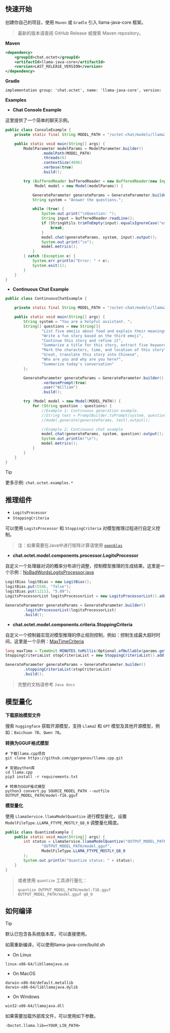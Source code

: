 ## 快速开始

创建你自己的项目，使用 `Maven` 或 `Gradle` 引入 llama-java-core 框架。

> 最新的版本请查阅 GitHub Release 或搜索 Maven repository。

__Maven__

```xml
<dependency>
    <groupId>chat.octet</groupId>
    <artifactId>llama-java-core</artifactId>
    <version>LAST_RELEASE_VERSION</version>
</dependency>
```

__Gradle__

```txt
implementation group: 'chat.octet', name: 'llama-java-core', version: 'LAST_RELEASE_VERSION'
```

__Examples__

- **Chat Console Example**

这里提供了一个简单的聊天示例。

```java
public class ConsoleExample {
    private static final String MODEL_PATH = "/octet-chat/models/llama2/ggml-model-7b-q6_k.gguf";

    public static void main(String[] args) {
        ModelParameter modelParams = ModelParameter.builder()
                .modelPath(MODEL_PATH)
                .threads(6)
                .contextSize(4096)
                .verbose(true)
                .build();

        try (BufferedReader bufferedReader = new BufferedReader(new InputStreamReader(System.in, StandardCharsets.UTF_8));
             Model model = new Model(modelParams)) {

            GenerateParameter generateParams = GenerateParameter.builder().build();
            String system = "Answer the questions.";

            while (true) {
                System.out.print("\nQuestion: ");
                String input = bufferedReader.readLine();
                if (StringUtils.trimToEmpty(input).equalsIgnoreCase("exit")) {
                    break;
                }
                model.chat(generateParams, system, input).output();
                System.out.print("\n");
                model.metrics();
            }
        } catch (Exception e) {
            System.err.println("Error: " + e);
            System.exit(1);
        }
    }
}
```

- **Continuous Chat Example**

```java
public class ContinuousChatExample {

    private static final String MODEL_PATH = "/octet-chat/models/llama2/ggml-model-7b-q6_k.gguf";

    public static void main(String[] args) {
        String system = "You are a helpful assistant. ";
        String[] questions = new String[]{
                "List five emojis about food and explain their meanings",
                "Write a fun story based on the third emoji",
                "Continue this story and refine it",
                "Summarize a title for this story, extract five keywords, and the keywords should not exceed five words",
                "Mark the characters, time, and location of this story",
                "Great, translate this story into Chinese",
                "Who are you and why are you here?",
                "Summarize today's conversation"
        };

        GenerateParameter generateParams = GenerateParameter.builder()
                .verbosePrompt(true)
                .user("William")
                .build();

        try (Model model = new Model(MODEL_PATH)) {
            for (String question : questions) {
                //Example 1: Continuous generation example.
                //String text = PromptBuilder.toPrompt(system, question);
                //model.generate(generateParams, text).output();

                //Example 2: Continuous chat example
                model.chat(generateParams, system, question).output();
                System.out.println("\n");
                model.metrics();
            }
        }
    }
}
```

> [!TIP]
>
> 更多示例: `chat.octet.examples.*`


## 推理组件

- `LogitsProcessor`
- `StoppingCriteria`

可以使用 `LogitsProcessor` 和 `StoppingCriteria` 对模型推理过程进行自定义控制。

> 注：如果需要在Java中进行矩阵计算请使用 [`openblas`](https://github.com/bytedeco/javacpp-presets/tree/master/openblas)

- **chat.octet.model.components.processor.LogitsProcessor**

自定义一个处理器对词的概率分布进行调整，控制模型推理的生成结果。这里是一个示例：[NoBadWordsLogitsProcessor.java](llama-java-core/src/main/java/chat/octet/model/components/processor/impl/NoBadWordsLogitsProcessor.java)

```java
LogitBias logitBias = new LogitBias();
logitBias.put(5546, "false");
logitBias.put(12113, "5.89");
LogitsProcessorList logitsProcessorList = new LogitsProcessorList().add(new CustomBiasLogitsProcessor(logitBias, model.getVocabSize()));

GenerateParameter generateParams = GenerateParameter.builder()
        .logitsProcessorList(logitsProcessorList)
        .build();
```

- **chat.octet.model.components.criteria.StoppingCriteria**

自定义一个控制器实现对模型推理的停止规则控制，例如：控制生成最大超时时间，这里是一个示例：[MaxTimeCriteria](llama-java-core/src/main/java/chat/octet/model/components/criteria/impl/MaxTimeCriteria.java)

```java
long maxTime = TimeUnit.MINUTES.toMillis(Optional.ofNullable(params.getTimeout()).orElse(10L));
StoppingCriteriaList stopCriteriaList = new StoppingCriteriaList().add(new MaxTimeCriteria(maxTime));

GenerateParameter generateParams = GenerateParameter.builder()
        .stoppingCriteriaList(stopCriteriaList)
        .build();
```

> 完整的文档请参考 `Java docs`


## 模型量化

__下载原始模型文件__

搜索 `huggingface` 获取开源模型，支持 `Llama2` 和 `GPT` 模型及其他开源模型，例如：`Baichuan 7B`、`Qwen 7B`。

__转换为GGUF格式模型__

```shell
# 下载llama.cpp项目
git clone https://github.com/ggerganov/llama.cpp.git

# 安装python库
cd llama.cpp
pip3 install -r requirements.txt

# 转换为GGUF格式模型
python3 convert.py SOURCE_MODEL_PATH --outfile OUTPUT_MODEL_PATH/model-f16.gguf
```

__模型量化__

使用 `LlamaService.llamaModelQuantize` 进行模型量化，设置 `ModelFileType.LLAMA_FTYPE_MOSTLY_Q8_0` 调整量化精度。

```java
public class QuantizeExample {
    public static void main(String[] args) {
        int status = LlamaService.llamaModelQuantize("OUTPUT_MODEL_PATH/model-f16.gguf",
                "OUTPUT_MODEL_PATH/model.gguf",
                ModelFileType.LLAMA_FTYPE_MOSTLY_Q8_0
        );
        System.out.println("Quantize status: " + status);
    }
}
```

> 或者使用 `quantize` 工具进行量化：
> 
> `quantize OUTPUT_MODEL_PATH/model-f16.gguf OUTPUT_MODEL_PATH/model.gguf q8_0`


## 如何编译

> [!TIP]
>
> 默认已包含各系统版本库，可以直接使用。
>
> 如需重新编译，可以使用llama-java-core/build.sh


- On Linux

```text
linux-x86-64/libllamajava.so
```

- On MacOS

```text
darwin-x86-64/default.metallib
darwin-x86-64/libllamajava.dylib
```

- On Windows

```text
win32-x86-64/llamajava.dll
```

如果需要加载外部库文件，可以使用如下参数。

```shell
-Doctet.llama.lib=<YOUR_LIB_PATH>
```